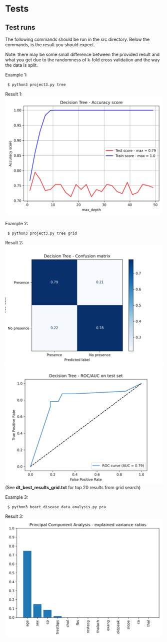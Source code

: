# Tests

## Test runs

The following commands should be run in the src directory. Below the commands, is the result you should expect.

Note: there may be some small difference between the provided result and what you get due to the randomness of k-fold cross validation and the way the data is split.

Example 1:
<pre><code> $ python3 project3.py tree  </code></pre>

Result 1:  
![](dt_max_depth_vs_accuracy.png)  

Example 2:  
<pre><code> $ python3 project3.py tree grid </code></pre>  

Result 2:  
![](dt_confusion_matrix_max_depth=5_min_samples_leaf=1_min_samples_split=5_splitter=random.png)
![](dt_roc_curve_max_depth=5_min_samples_leaf=1_min_samples_split=5_splitter=random.png)
(See **dt_best_results_grid.txt** for top 20 results from grid search)

Example 3:
<pre><code> $ python3 heart_disease_data_analysis.py pca </code></pre>

Result 3:  
![](pca_variance_ratio.png)



